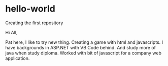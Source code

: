 # hello-world
Creating the first repository

Hi All,

Pat here, I like to try new thing. Creating a game with html and javascripts. I have backgrounds in ASP.NET with VB Code behind. And study more of java when study diploma. Worked with bit of javascript for a company web application.
